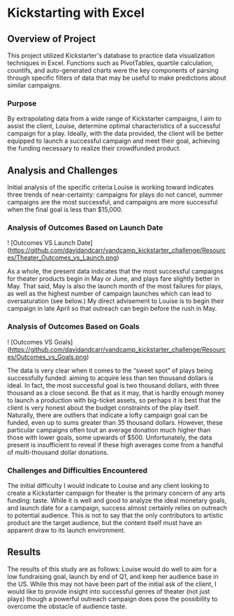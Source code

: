 # Kickstarting with Excel

## Overview of Project
 This project utilized Kickstarter's database to practice data visualization techniques in Excel. Functions such as PivotTables, quartile calculation, countifs, and auto-generated charts were the key components of parsing through specific filters of data that may be useful to make predictions about similar campaigns.

### Purpose
By extrapolating data from a wide range of Kickstarter campaigns, I aim to assist the client, Louise, determine optimal characteristics of a successful campaign for a play. Ideally, with the data provided, the client will be better equipped to launch a successful campaign and meet their goal, achieving the funding necessary to realize their crowdfunded product.

## Analysis and Challenges
Initial analysis of the specific criteria Louise is working toward indicates three trends of near-certainty: campaigns for plays do not cancel, summer campaigns are the most successful, and campaigns are more successful when the final goal is less than $15,000. 

### Analysis of Outcomes Based on Launch Date
! [Outcomes VS Launch Date] (https://github.com/davidandcarr/vandcamp_kickstarter_challenge/Resources/Theater_Outcomes_vs_Launch.png) 

As a whole, the present data indicates that the most successful campaigns for theater products begin in May or June, and plays fare slightly better in May. That said, May is also the launch month of the most failures for plays, as well as the highest number of campaign launches which can lead to oversaturation (see below.) My direct advisement to Louise is to begin their campaign in late April so that outreach can begin before the rush in May.

### Analysis of Outcomes Based on Goals
! [Outcomes VS Goals] (https://github.com/davidandcarr/vandcamp_kickstarter_challenge/Resources/Outcomes_vs_Goals.png)

The data is very clear when it comes to the “sweet spot” of plays being successfully funded: aiming to acquire less than ten thousand dollars is ideal. In fact, the most successful goal is two thousand dollars, with three thousand as a close second. Be that as it may, that is hardly enough money to launch a production with big-ticket assets, so perhaps it is best that the client is very honest about the budget constraints of the play itself. Naturally, there are outliers that indicate a lofty campaign goal can be funded, even up to sums greater than 35 thousand dollars. However, these particular campaigns often tout an average donation much higher than those with lower goals, some upwards of $500. Unfortunately, the data present is insufficient to reveal if these high averages come from a handful of multi-thousand dollar donations.

### Challenges and Difficulties Encountered
The initial difficulty I would indicate to Louise and any client looking to create a Kickstarter campaign for theater is the primary concern of any arts funding: taste. While it is well and good to analyze the ideal monetary goals, and launch date for a campaign, success almost certainly relies on outreach to potential audience. This is not to say that the only contributors to artistic product are the target audience, but the content itself must have an apparent draw to its launch environment. 

## Results
The results of this study are as follows: Louise would do well to aim for a low fundraising goal, launch by end of Q1, and keep her audience base in the US. While this may not have been part of the initial ask of the client, I would like to provide insight into successful genres of theater (not just plays) though a powerful outreach campaign does pose the possibility to overcome the obstacle of audience taste.  